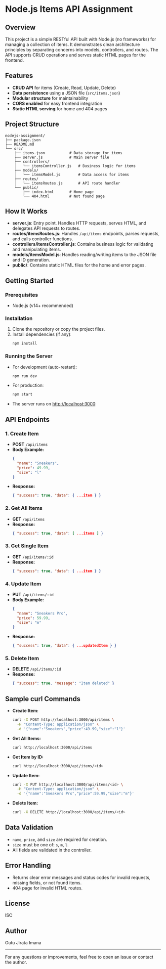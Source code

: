 # Node.js Items API Assignment

## Overview

This project is a simple RESTful API built with Node.js (no frameworks) for managing a collection of items. It demonstrates clean architecture principles by separating concerns into models, controllers, and routes. The API supports CRUD operations and serves static HTML pages for the frontend.

## Features

- **CRUD API** for items (Create, Read, Update, Delete)
- **Data persistence** using a JSON file (`src/items.json`)
- **Modular structure** for maintainability
- **CORS enabled** for easy frontend integration
- **Static HTML serving** for home and 404 pages

## Project Structure

```
nodejs-assignment/
├── package.json
├── README.md
└── src/
    ├── items.json           # Data storage for items
    ├── server.js            # Main server file
    ├── controllers/
    │   └── itemsController.js   # Business logic for items
    ├── models/
    │   └── itemsModel.js        # Data access for items
    ├── routes/
    │   └── itemsRoutes.js       # API route handler
    └── public/
        ├── index.html       # Home page
        └── 404.html         # Not found page
```

## How It Works

- **server.js**: Entry point. Handles HTTP requests, serves HTML, and delegates API requests to routes.
- **routes/itemsRoutes.js**: Handles `/api/items` endpoints, parses requests, and calls controller functions.
- **controllers/itemsController.js**: Contains business logic for validating and manipulating items.
- **models/itemsModel.js**: Handles reading/writing items to the JSON file and ID generation.
- **public/**: Contains static HTML files for the home and error pages.

## Getting Started

### Prerequisites

- Node.js (v14+ recommended)

### Installation

1. Clone the repository or copy the project files.
2. Install dependencies (if any):
   ```sh
   npm install
   ```

### Running the Server

- For development (auto-restart):
  ```sh
  npm run dev
  ```
- For production:
  ```sh
  npm start
  ```
- The server runs on [http://localhost:3000](http://localhost:3000)

## API Endpoints

### 1. Create Item

- **POST** `/api/items`
- **Body Example:**
  ```json
  {
    "name": "Sneakers",
    "price": 49.99,
    "size": "l"
  }
  ```
- **Response:**
  ```json
  { "success": true, "data": { ...item } }
  ```

### 2. Get All Items

- **GET** `/api/items`
- **Response:**
  ```json
  { "success": true, "data": [ ...items ] }
  ```

### 3. Get Single Item

- **GET** `/api/items/:id`
- **Response:**
  ```json
  { "success": true, "data": { ...item } }
  ```

### 4. Update Item

- **PUT** `/api/items/:id`
- **Body Example:**
  ```json
  {
    "name": "Sneakers Pro",
    "price": 59.99,
    "size": "m"
  }
  ```
- **Response:**
  ```json
  { "success": true, "data": { ...updatedItem } }
  ```

### 5. Delete Item

- **DELETE** `/api/items/:id`
- **Response:**
  ```json
  { "success": true, "message": "Item deleted" }
  ```

## Sample curl Commands

- **Create Item:**
  ```sh
  curl -X POST http://localhost:3000/api/items \
    -H "Content-Type: application/json" \
    -d '{"name":"Sneakers","price":49.99,"size":"l"}'
  ```
- **Get All Items:**
  ```sh
  curl http://localhost:3000/api/items
  ```
- **Get Item by ID:**
  ```sh
  curl http://localhost:3000/api/items/<id>
  ```
- **Update Item:**
  ```sh
  curl -X PUT http://localhost:3000/api/items/<id> \
    -H "Content-Type: application/json" \
    -d '{"name":"Sneakers Pro","price":59.99,"size":"m"}'
  ```
- **Delete Item:**
  ```sh
  curl -X DELETE http://localhost:3000/api/items/<id>
  ```

## Data Validation

- `name`, `price`, and `size` are required for creation.
- `size` must be one of: `s`, `m`, `l`.
- All fields are validated in the controller.

## Error Handling

- Returns clear error messages and status codes for invalid requests, missing fields, or not found items.
- 404 page for invalid HTML routes.

## License

ISC

## Author

Gutu Jirata Imana

---

For any questions or improvements, feel free to open an issue or contact the author.
